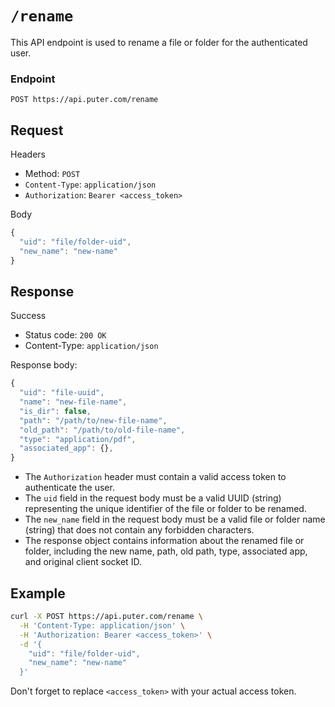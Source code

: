 # `/rename`

This API endpoint is used to rename a file or folder for the authenticated user.

### Endpoint

`POST https://api.puter.com/rename`

## Request

Headers
- Method: `POST`
- `Content-Type`: `application/json`
- `Authorization`: `Bearer <access_token>`

Body
```javascript
{
  "uid": "file/folder-uid",
  "new_name": "new-name"
}
```

## Response
Success
- Status code: `200 OK`
- Content-Type: `application/json`

Response body:
```javascript
{
  "uid": "file-uuid",
  "name": "new-file-name",
  "is_dir": false,
  "path": "/path/to/new-file-name",
  "old_path": "/path/to/old-file-name",
  "type": "application/pdf",
  "associated_app": {},
}
```

- The `Authorization` header must contain a valid access token to authenticate the user.
- The `uid` field in the request body must be a valid UUID (string) representing the unique identifier of the file or folder to be renamed.
- The `new_name` field in the request body must be a valid file or folder name (string) that does not contain any forbidden characters.
- The response object contains information about the renamed file or folder, including the new name, path, old path, type, associated app, and original client socket ID.


## Example

```bash
curl -X POST https://api.puter.com/rename \
  -H 'Content-Type: application/json' \
  -H 'Authorization: Bearer <access_token>' \
  -d '{
    "uid": "file/folder-uid",
    "new_name": "new-name"
  }'
```

Don't forget to replace `<access_token>` with your actual access token.